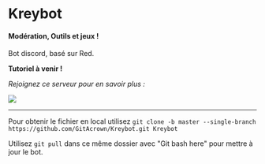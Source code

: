 # Kreybot
#### Modération, Outils et jeux !
Bot discord, basé sur Red.

**Tutoriel à venir !**

*Rejoignez ce serveur pour en savoir plus :*

[<img src="https://discordapp.com/api/guilds/222012820298924032/widget.png?style=shield">](https://discord.gg/veqrFX8)   

-----------------------------------------------------------

Pour obtenir le fichier en local utilisez 
`git clone -b master --single-branch https://github.com/GitAcrown/Kreybot.git Kreybot`

Utilisez `git pull` dans ce même dossier avec "Git bash here" pour mettre à jour le bot.
